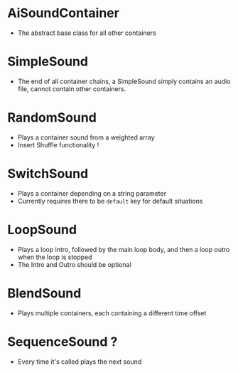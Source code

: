 # AiSoundContainer
- The abstract base class for all other containers
# SimpleSound
 - The end of all container chains, a SimpleSound simply contains an audio file, cannot contain other containers.
# RandomSound
- Plays a container sound from a weighted array
- Insert Shuffle functionality !
# SwitchSound
- Plays a container depending on a string parameter
- Currently requires there to be `default` key for default situations
# LoopSound
- Plays a loop intro, followed by the main loop body, and then a loop outro when the loop is stopped
- The Intro and Outro should be optional
# BlendSound
- Plays multiple containers, each containing a different time offset
# SequenceSound ?
- Every time it's called plays the next sound
